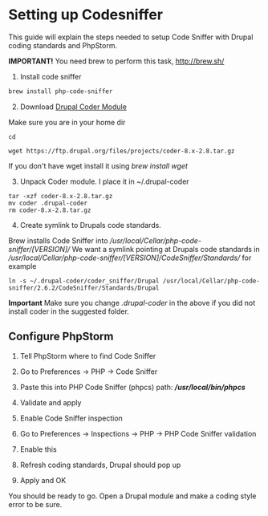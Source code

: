 # Setting up Codesniffer

This guide will explain the steps needed to setup Code Sniffer with Drupal coding standards and PhpStorm.

**IMPORTANT!** You need brew to perform this task, http://brew.sh/

1. Install code sniffer

  ```sh
  brew install php-code-sniffer
  ```
2. Download [Drupal Coder Module](https://drupal.org/project/coder)

  Make sure you are in your home dir

  ```
  cd
  ```

  ```
  wget https://ftp.drupal.org/files/projects/coder-8.x-2.8.tar.gz
  ```

  If you don't have wget install it using _brew install wget_

3. Unpack Coder module. I place it in ~/.drupal-coder

  ```
  tar -xzf coder-8.x-2.8.tar.gz
  mv coder .drupal-coder
  rm coder-8.x-2.8.tar.gz
  ```

4. Create symlink to Drupals code standards.

  Brew installs Code Sniffer into _/usr/local/Cellar/php-code-sniffer/[VERSION]/_
  We want a symlink pointing at Drupals code standards in _/usr/local/Cellar/php-code-sniffer/[VERSION]/CodeSniffer/Standards/_ for example

  ```
  ln -s ~/.drupal-coder/coder_sniffer/Drupal /usr/local/Cellar/php-code-sniffer/2.6.2/CodeSniffer/Standards/Drupal
  ```

  **Important** Make sure you change _.drupal-coder_ in the above if you did not install coder in the suggested folder.

## Configure PhpStorm

1. Tell PhpStorm where to find Code Sniffer

  1. Go to Preferences -> PHP -> Code Sniffer

  2. Paste this into PHP Code Sniffer (phpcs) path: **_/usr/local/bin/phpcs_**

  3. Validate and apply

2. Enable Code Sniffer inspection

  1. Go to Preferences -> Inspections -> PHP -> PHP Code Sniffer validation

  2. Enable this

  3. Refresh coding standards, Drupal should pop up

  4. Apply and OK


You should be ready to go. Open a Drupal module and make a coding style error to be sure.
